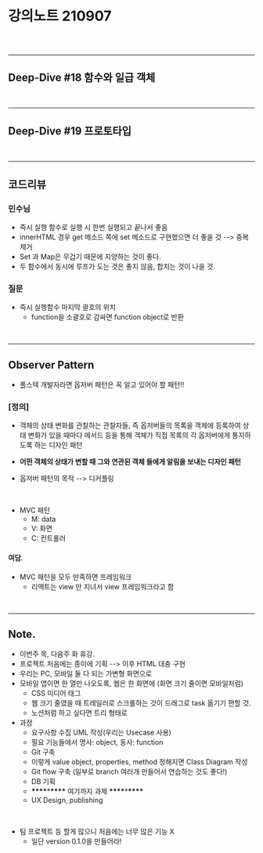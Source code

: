 # 강의노트 210907

##

<br>

---

## Deep-Dive #18 함수와 일급 객체

<br>

---

## Deep-Dive #19 프로토타입

<br>

---

## 코드리뷰

### 민수님

- 즉시 실행 함수로 실행 시 한번 실행되고 끝나서 좋음
- innerHTML 경우 get 메소드 쪽에 set 메소드로 구현했으면 더 좋을 것 --> 중복 제거
- Set 과 Map은 무겁기 때문에 지양하는 것이 좋다.
- 두 함수에서 동시에 루프가 도는 것은 좋지 않음, 합치는 것이 나을 것.

### 질문

- 즉시 실행함수 마지막 괄호의 위치
  - function을 소괄호로 감싸면 function object로 반환

<br>

---

## Observer Pattern

- 풀스텍 개발자라면 옵저버 패턴은 꼭 알고 있어야 할 패턴!!

### **[정의]**

- 객체의 상태 변화를 관찰하는 관찰자들, 즉 옵저버들의 목록을 객체에 등록하여 상태 변화가 있을 때마다 메서드 등을 통해 객체가 직접 목록의 각 옵저버에게 통지하도록 하는 디자인 패턴
- **어떤 객체의 상태가 변할 때 그와 연관된 객체 들에게 알림을 보내는 디자인 패턴**

- 옵저버 패턴의 목적 --> 디커플링

<br>

- MVC 패턴
  - M: data
  - V: 화면
  - C: 컨트롤러

#### 여담.

- MVC 패턴을 모두 만족하면 프레임워크
  - 리액트는 view 만 지녀서 view 프레임워크라고 함

<br>

---

## Note.

- 이번주 목, 다음주 화 휴강.
- 프로젝트 처음에는 종이에 기획 --> 이후 HTML 대충 구현
- 우리는 PC, 모바일 둘 다 되는 가변형 화면으로
- 모바일 앱이면 한 열만 나오도록, 웹은 한 화면에 (화면 크기 줄이면 모바일처럼)
  - CSS 미디어 태그
  - 웹 크기 줄였을 때 트레일러로 스크롤하는 것이 드래그로 task 옮기기 편할 것.
  - 노션처럼 하고 싶다면 트리 형태로
- 과정
  - 요구사항 수집 UML 작성(우리는 Usecase 사용)
  - 필요 기능들에서 명사: object, 동사: function
  - Git 구축
  - 이렇게 value object, properties, method 정해지면 Class Diagram 작성
  - Git flow 구축 (일부로 branch 여러개 만들어서 연습하는 것도 좋다!)
  - DB 기획
  - ****\*\*\*\*****\*****\*\*\*\***** 여기까지 과제 ****\*\*\*\*****\*****\*\*\*\*****
  - UX Design, publishing

<br>

- 팀 프로젝트 등 할게 많으니 처음에는 너무 많은 기능 X
  - 일단 version 0.1.0을 만들어라!
